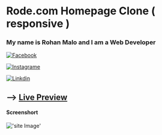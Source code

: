 # Rode.com Homepage Clone ( responsive )

### My name is **Rohan Malo** and I am a Web **Developer**
[![ Facebook ](https://img.shields.io/badge/Reach%20me-Facebook-blue)](https://www.facebook.com)

[![ Instagrame ](https://img.shields.io/badge/Reach%20me-instagrame-important)](https://www.instagram.com/code.rohan127/)

[![ Linkdin ](https://img.shields.io/badge/Reach%20me-Linkdin-blue)](https://www.linkedin.com/in/rohan-malo-1bb400184/)


## --> [Live Preview ](https://rodeclonebyrohan.netlify.app/) 




#### Screenshort

!['site Image'](./rode.png 'full Image')